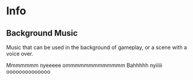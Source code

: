 # Info
## Background Music
Music that can be used in the background of gameplay, or a scene with a voice over.

Mmmmmmm nyeeeee ommmmmmmmmmmmm
Bahhhhh nyiiiii oooooooooooooo   
